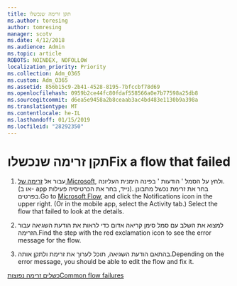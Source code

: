 ```yaml
---
title: תקן זרימה שנכשלו
ms.author: toresing
author: tomresing
manager: scotv
ms.date: 4/12/2018
ms.audience: Admin
ms.topic: article
ROBOTS: NOINDEX, NOFOLLOW
localization_priority: Priority
ms.collection: Adm_O365
ms.custom: Adm_O365
ms.assetid: 856b15c9-2b41-4528-8195-7bfccbf78d69
ms.openlocfilehash: 0959b2ce44fc80fdaf558566a0e7b77598a25db8
ms.sourcegitcommit: d6ea5e9458a2b8ceaab3ac4bd483e1130b9a398a
ms.translationtype: MT
ms.contentlocale: he-IL
ms.lasthandoff: 01/15/2019
ms.locfileid: "28292350"
---
```

# <a name="fix-a-flow-that-failed"></a><span data-ttu-id="44d0b-102">תקן זרימה שנכשלו</span><span class="sxs-lookup"><span data-stu-id="44d0b-102">Fix a flow that failed</span></span>

1. <span data-ttu-id="44d0b-p101">עבור אל [זרימה של Microsoft](https://flow.microsoft.com/), ולחץ על הסמל ' הודעות ' בפינה הימנית העליונה. (או ב- app נייד, בחר את הכרטיסיה פעילות). בחר את זרימת נכשל מתבונן בפרטים.</span><span class="sxs-lookup"><span data-stu-id="44d0b-p101">Go to [Microsoft Flow](https://flow.microsoft.com/), and click the Notifications icon in the upper right. (Or in the mobile app, select the Activity tab.) Select the flow that failed to look at the details.</span></span>
    
2. <span data-ttu-id="44d0b-105">למצוא את השלב עם סמל סימן קריאה אדום כדי לראות את הודעת השגיאה עבור הזרימה.</span><span class="sxs-lookup"><span data-stu-id="44d0b-105">Find the step with the red exclamation icon to see the error message for the flow.</span></span>
    
3. <span data-ttu-id="44d0b-106">בהתאם הודעת השגיאה, תוכל לערוך את זרימת ולתקן אותה.</span><span class="sxs-lookup"><span data-stu-id="44d0b-106">Depending on the error message, you should be able to edit the flow and fix it.</span></span> 
    
[<span data-ttu-id="44d0b-107">כשלים זרימה נפוצות</span><span class="sxs-lookup"><span data-stu-id="44d0b-107">Common flow failures</span></span>](https://go.microsoft.com/fwlink/?linkid=872110)
  

